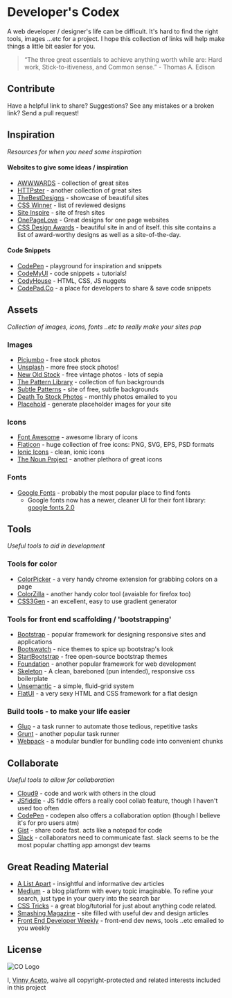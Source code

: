 Developer's Codex
===================

A web developer / designer's life can be difficult.  It's hard to find the right tools, images ...etc for a project.  I hope this collection of links will help make things a little bit easier for you.

 > “The three great essentials to achieve anything worth while are: Hard work, Stick-to-itiveness, and Common sense.” - Thomas A. Edison



Contribute
----------

Have a helpful link to share?  Suggestions? See any mistakes or a broken link? Send a pull request!



Inspiration
-----------
*Resources for when you need some inspiration*

#### Websites to give some ideas / inspiration
 * [AWWWARDS](http://www.awwwards.com/) - collection of great sites
 * [HTTPster](http://httpster.net/) - another collection of great sites
 * [TheBestDesigns](https://www.thebestdesigns.com/) - showcase of beautiful sites
 * [CSS Winner](http://www.csswinner.com/) - list of reviewed designs
 * [Site Inspire](https://www.siteinspire.com/) - site of fresh sites
 * [OnePageLove](https://onepagelove.com/) - Great designs for one page websites
 * [CSS Design Awards](http://www.cssdesignawards.com/) - beautiful site in and of itself. this site contains a list of award-worthy designs as well as a site-of-the-day.


#### Code Snippets
 * [CodePen](http://codepen.io/) - playground for inspiration and snippets
 * [CodeMyUI](https://codemyui.com/) - code snippets + tutorials!
 * [CodyHouse](https://codyhouse.co/) - HTML, CSS, JS nuggets
 * [CodePad.Co](https://codepad.co/) - a place for developers to share & save code snippets



Assets
------
*Collection of images, icons, fonts ..etc to really make your sites pop*

### Images
 * [Picjumbo](https://picjumbo.com/) - free stock photos
 * [Unsplash](http://unsplash.com/) - more free stock photos!
 * [New Old Stock](http://nos.twnsnd.co/) - free vintage photos - lots of sepia
 * [The Pattern Library](http://thepatternlibrary.com/) - collection of fun backgrounds
 * [Subtle Patterns](http://subtlepatterns.com/) - site of free, subtle backgrounds
 * [Death To Stock Photos](http://join.deathtothestockphoto.com/) - monthly photos emailed to you
 * [Placehold](http://placehold.it/) - generate placeholder images for your site


### Icons
 * [Font Awesome](http://fontawesome.io/) - awesome library of icons
 * [Flaticon](http://www.flaticon.com/) - huge collection of free icons: PNG, SVG, EPS, PSD formats
 * [Ionic Icons](http://ionicons.com/) - clean, ionic icons
 * [The Noun Project](https://thenounproject.com/) - another plethora of great icons


### Fonts
 * [Google Fonts](https://www.google.com/fonts) - probably the most popular place to find fonts
   * Google fonts now has a newer, cleaner UI for their font library: [google fonts 2.0](https://fonts.google.com/)



Tools
-----
*Useful tools to aid in development*

### Tools for color
 * [ColorPicker](https://chrome.google.com/webstore/detail/colorpick-eyedropper/ohcpnigalekghcmgcdcenkpelffpdolg?hl=en) - a very handy chrome extension for grabbing colors on a page
 * [ColorZilla](https://chrome.google.com/webstore/detail/colorzilla/bhlhnicpbhignbdhedgjhgdocnmhomnp?hl=en) - another handy color tool (avaiable for firefox too)
 * [CSS3Gen](http://css3gen.com/gradient-generator/) - an excellent, easy to use gradient generator


### Tools for front end scaffolding / 'bootstrapping'
 * [Bootstrap](http://getbootstrap.com/) - popular framework for designing responsive sites and applications
  * [Bootswatch](https://bootswatch.com/) - nice themes to spice up bootstrap's look  
  * [StartBootstrap](http://startbootstrap.com/) - free open-source bootstrap themes
 * [Foundation](http://foundation.zurb.com/) - another popular framework for web development
 * [Skeleton](http://getskeleton.com/) - A clean, bareboned (pun intended), responsive css boilerplate
 * [Unsemantic](http://unsemantic.com/) - a simple, fluid-grid system
 * [FlatUI](http://designmodo.github.io/Flat-UI/) - a very sexy HTML and CSS framework for a flat design


### Build tools - to make your life easier
 * [Glup](http://gulpjs.com/) - a task runner to automate those tedious, repetitive tasks
 * [Grunt](http://gruntjs.com/) - another popular task runner
 * [Webpack](https://webpack.github.io/) - a modular bundler for bundling code into convenient chunks



Collaborate
-----------
*Useful tools to allow for collaboration*

* [Cloud9](https://c9.io/) - code and work with others in the cloud
* [JSfiddle](https://jsfiddle.net/) - JS fiddle offers a really cool collab feature, though I haven't used too often
* [CodePen](http://codepen.io/) - codepen also offers a collaboration option (though I believe it's for pro users atm)
* [Gist](https://gist.github.com/) - share code fast. acts like a notepad for code
* [Slack](https://slack.com/) - collaborators need to communicate fast. slack seems to be the most popular chatting app amongst dev teams



Great Reading Material
----------------------

* [A List Apart](http://alistapart.com/) - insightful and informative dev articles
* [Medium](https://medium.com/) - a blog platform with every topic imaginable. To refine your search, just type in your query into the search bar
* [CSS Tricks](https://css-tricks.com/) - a great blog/tutorial for just about anything code related.
* [Smashing Magazine](https://www.smashingmagazine.com/) - site filled with useful dev and design articles
* [Front End Developer Weekly](http://frontenddevweekly.com/) - front-end dev news, tools ..etc emailed to you weekly



License
-------

![CO Logo](http://i.creativecommons.org/p/zero/1.0/88x31.png)

I, [Vinny Aceto](https://github.com/vinnya3), waive all copyright-protected and related interests included in this project
